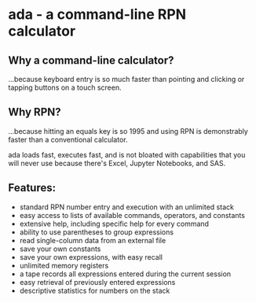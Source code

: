 # **ada - a command-line RPN calculator**

## **Why a command-line calculator?**
...because keyboard entry is so much faster than pointing and clicking or tapping buttons on a touch screen.</span>

## **Why RPN?** 
...because hitting an equals key is so 1995 and using RPN is demonstrably faster than a conventional calculator.

ada loads fast, executes fast, and is not bloated with capabilities that you will never use because there's Excel, Jupyter Notebooks, and SAS. 

## **Features:**
- standard RPN number entry and execution with an unlimited stack
- easy access to lists of available commands, operators, and constants
- extensive help, including specific help for every command
- ability to use parentheses to group expressions
- read single-column data from an external file
- save your own constants
- save your own expressions, with easy recall
- unlimited memory registers
- a tape records all expressions entered during the current session
- easy retrieval of previously entered expressions
- descriptive statistics for numbers on the stack